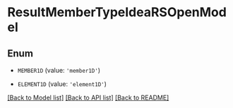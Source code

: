 # ResultMemberTypeIdeaRSOpenModel


## Enum

* `MEMBER1D` (value: `'member1D'`)

* `ELEMENT1D` (value: `'element1D'`)

[[Back to Model list]](../README.md#documentation-for-models) [[Back to API list]](../README.md#documentation-for-api-endpoints) [[Back to README]](../README.md)


